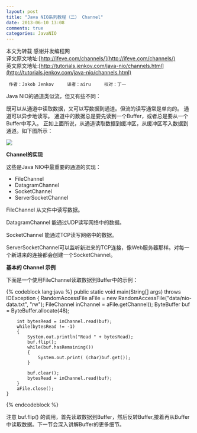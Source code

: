 ```yaml
---
layout: post
title: "Java NIO系列教程（二） Channel"
date: 2013-06-10 13:08
comments: true
categories: JavaNIO
---
```


本文为转载 感谢并发编程网  
译文原文地址:[http://ifeve.com/channels/](http://ifeve.com/channels/)  
英文原文地址:[http://tutorials.jenkov.com/java-nio/channels.html](http://tutorials.jenkov.com/java-nio/channels.html)  

     作者：Jakob Jenkov     译者：airu     校对：丁一
     
     
Java NIO的通道类似流，但又有些不同：

既可以从通道中读取数据，又可以写数据到通道。但流的读写通常是单向的。
通道可以异步地读写。
通道中的数据总是要先读到一个Buffer，或者总是要从一个Buffer中写入。
正如上面所说，从通道读取数据到缓冲区，从缓冲区写入数据到通道。如下图所示：

![](/images/java-nio-imgs/overview-channels-buffers.png)

<!-- more -->

**Channel的实现**

这些是Java NIO中最重要的通道的实现：

 - FileChannel
 - DatagramChannel
 - SocketChannel
 - ServerSocketChannel
 
 
FileChannel 从文件中读写数据。

DatagramChannel 能通过UDP读写网络中的数据。

SocketChannel 能通过TCP读写网络中的数据。

ServerSocketChannel可以监听新进来的TCP连接，像Web服务器那样。对每一个新进来的连接都会创建一个SocketChannel。

**基本的 Channel 示例**

下面是一个使用FileChannel读取数据到Buffer中的示例：

{% codeblock lang:java %}
public static void main(String[] args) throws IOException
	{
		RandomAccessFile aFile = new RandomAccessFile("data/nio-data.txt", "rw");
		FileChannel inChannel = aFile.getChannel();
		ByteBuffer buf = ByteBuffer.allocate(48);
		
		int bytesRead = inChannel.read(buf);
		while(bytesRead != -1)
		{
			System.out.println("Read " + bytesRead);
			buf.flip();
			while(buf.hasRemaining())
			{
				System.out.print( (char)buf.get());
			}
		
			buf.clear();
			bytesRead = inChannel.read(buf);
		}
		aFile.close();
	}

{% endcodeblock %}

注意 buf.flip() 的调用，首先读取数据到Buffer，然后反转Buffer,接着再从Buffer中读取数据。下一节会深入讲解Buffer的更多细节。